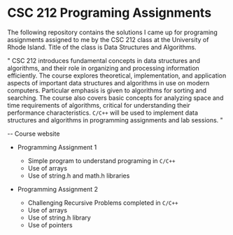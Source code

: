 # CSC 212 Programing Assignments

The following repository contains the solutions I came up for programing assignments assigned to me by the CSC 212 class at the University of Rhode Island. Title of the class is Data Structures and Algorithms. 

" CSC 212 introduces fundamental concepts in data structures and algorithms, and their role in organizing and processing information efficiently. The course explores theoretical, implementation, and application aspects of important data structures and algorithms in use on modern computers. Particular emphasis is given to algorithms for sorting and searching. The course also covers basic concepts for analyzing space and time requirements of algorithms, critical for understanding their performance characteristics. `C/C++` will be used to implement data structures and algorithms in programming assignments and lab sessions. "

-- Course website

- Programming Assignment 1
    - Simple program to understand programing in `C/C++`
    - Use of arrays 
    - Use of string.h and math.h libraries
    
- Programming Assignment 2
    - Challenging Recursive Problems completed in `C/C++`
    - Use of arrays
    - Use of string.h library
    - Use of pointers